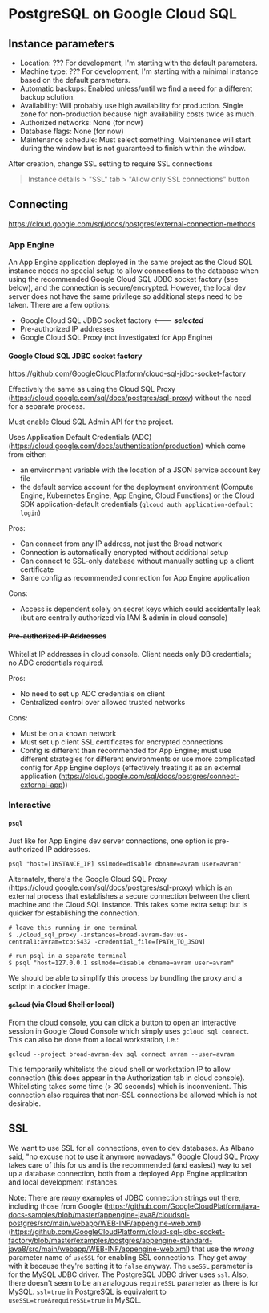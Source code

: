 # PostgreSQL on Google Cloud SQL

## Instance parameters

* Location: ??? For development, I'm starting with the default parameters.
* Machine type: ??? For development, I'm starting with a minimal instance based on the default parameters.
* Automatic backups: Enabled unless/until we find a need for a different backup solution.
* Availability: Will probably use high availability for production. Single zone for non-production because high availability costs twice as much.
* Authorized networks: None (for now)
* Database flags: None (for now)
* Maintenance schedule: Must select something. Maintenance will start during the window but is not guaranteed to finish within the window.

After creation, change SSL setting to require SSL connections
 
> Instance details > "SSL" tab > "Allow only SSL connections" button

## Connecting

https://cloud.google.com/sql/docs/postgres/external-connection-methods

### App Engine

An App Engine application deployed in the same project as the Cloud SQL instance needs no special setup to allow connections to the database when using the recommended Google Cloud SQL JDBC socket factory (see below), and the connection is secure/encrypted. However, the local dev server does not have the same privilege so additional steps need to be taken. There are a few options:

* Google Cloud SQL JDBC socket factory <--- ***selected***
* Pre-authorized IP addresses
* Google Cloud SQL Proxy (not investigated for App Engine)

#### Google Cloud SQL JDBC socket factory

https://github.com/GoogleCloudPlatform/cloud-sql-jdbc-socket-factory

Effectively the same as using the Cloud SQL Proxy (https://cloud.google.com/sql/docs/postgres/sql-proxy) without the need for a separate process.

Must enable Cloud SQL Admin API for the project.

Uses Application Default Credentials (ADC) (https://cloud.google.com/docs/authentication/production) which come from either:

* an environment variable with the location of a JSON service account key file
* the default service account for the deployment environment (Compute Engine, Kubernetes Engine, App Engine, Cloud Functions) or the Cloud SDK application-default credentials (`glcoud auth application-default login`)

Pros:

* Can connect from any IP address, not just the Broad network
* Connection is automatically encrypted without additional setup
* Can connect to SSL-only database without manually setting up a client certificate
* Same config as recommended connection for App Engine application

Cons:

* Access is dependent solely on secret keys which could accidentally leak (but are centrally authorized via IAM & admin in cloud console)

#### ~~Pre-authorized IP Addresses~~

Whitelist IP addresses in cloud console. Client needs only DB credentials; no ADC credentials required.

Pros:

* No need to set up ADC credentials on client
* Centralized control over allowed trusted networks

Cons:

* Must be on a known network
* Must set up client SSL certificates for encrypted connections
* Config is different than recommended for App Engine; must use different strategies for different environments or use more complicated config for App Engine deploys (effectively treating it as an external application (https://cloud.google.com/sql/docs/postgres/connect-external-app))

### Interactive

#### `psql`

Just like for App Engine dev server connections, one option is pre-authorized IP addresses.

`psql "host=[INSTANCE_IP] sslmode=disable dbname=avram user=avram"`

Alternately, there's the Google Cloud SQL Proxy (https://cloud.google.com/sql/docs/postgres/sql-proxy) which is an external process that establishes a secure connection between the client machine and the Cloud SQL instance. This takes some extra setup but is quicker for establishing the connection.

```shell
# leave this running in one terminal
$ ./cloud_sql_proxy -instances=broad-avram-dev:us-central1:avram=tcp:5432 -credential_file=[PATH_TO_JSON]

# run psql in a separate terminal
$ psql "host=127.0.0.1 sslmode=disable dbname=avram user=avram"
```

We should be able to simplify this process by bundling the proxy and a script in a docker image.

#### ~~`gcloud` (via Cloud Shell or local)~~

From the cloud console, you can click a button to open an interactive session in Google Cloud Console which simply uses `gcloud sql connect`. This can also be done from a local workstation, i.e.:

`gcloud --project broad-avram-dev sql connect avram --user=avram`

This temporarily whitelists the cloud shell or workstation IP to allow connection (this does appear in the Authorization tab in cloud console). Whitelisting takes some time (> 30 seconds) which is inconvenient. This connection also requires that non-SSL connections be allowed which is not desirable.

## SSL

We want to use SSL for all connections, even to dev databases. As Albano said, "no excuse not to use it anymore nowadays." Google Cloud SQL Proxy takes care of this for us and is the recommended (and easiest) way to set up a database connection, both from a deployed App Engine application and local development instances.

Note: There are _many_ examples of JDBC connection strings out there, including those from Google (https://github.com/GoogleCloudPlatform/java-docs-samples/blob/master/appengine-java8/cloudsql-postgres/src/main/webapp/WEB-INF/appengine-web.xml) (https://github.com/GoogleCloudPlatform/cloud-sql-jdbc-socket-factory/blob/master/examples/postgres/appengine-standard-java8/src/main/webapp/WEB-INF/appengine-web.xml) that use the _wrong_ parameter name of `useSSL` for enabling SSL connections. They get away with it because they're setting it to `false` anyway. The `useSSL` parameter is for the MySQL JDBC driver. The PostgreSQL JDBC driver uses `ssl`. Also, there doesn't seem to be an analogous `requireSSL` parameter as there is for MySQL. `ssl=true` in PostgreSQL is equivalent to `useSSL=true&requireSSL=true` in MySQL.